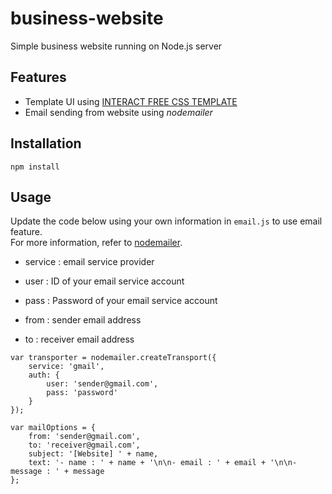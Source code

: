 # business-website

Simple business website running on Node.js server

## Features

- Template UI using [INTERACT FREE CSS TEMPLATE](https://www.free-css.com/free-css-templates/page234/interact)
- Email sending from website using 
*nodemailer*

## Installation

    npm install

## Usage

Update the code below using your own information in `email.js` to use email feature.<br>
For more information, refer to [nodemailer](https://nodemailer.com/about/).

- service : email service provider
- user : ID of your email service account
- pass : Password of your email service account

- from : sender email address
- to : receiver email address

```
var transporter = nodemailer.createTransport({
    service: 'gmail',
    auth: {
        user: 'sender@gmail.com',
        pass: 'password'
    }
});

var mailOptions = {
    from: 'sender@gmail.com',
    to: 'receiver@gmail.com',
    subject: '[Website] ' + name,
    text: '- name : ' + name + '\n\n- email : ' + email + '\n\n- message : ' + message
};
```
